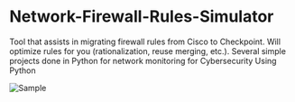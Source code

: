 # Network-Firewall-Rules-Simulator
Tool that assists in migrating firewall rules from Cisco to Checkpoint. Will optimize rules for you (rationalization, reuse merging, etc.). Several simple projects done in Python for network monitoring for Cybersecurity Using Python




![Sample](https://github.com/AnoBoiHAHAHAHAHAHAHAHHA/Network-Firewall-Rules-Simulator/assets/128572810/52b7bb1b-93a2-498d-b46c-f93c5e536465)
